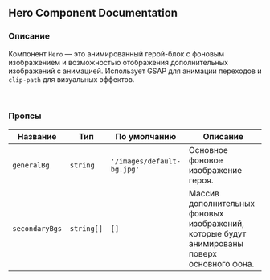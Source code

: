 <h2>Hero Component Documentation</h2>

<h3>Описание</h3>

<p>Компонент <code>Hero</code> — это анимированный герой-блок с фоновым изображением и возможностью отображения дополнительных изображений с анимацией. 
  Использует GSAP для анимации переходов и <code>clip-path</code> для визуальных эффектов.</p>

<br>
<h3>Пропсы</h3>
<div>
  <table>
    <thead>
      <tr>
        <th><div>Название</div></th>
        <th><div>Тип</div></th>
        <th><div>По умолчанию</div></th>
        <th><div>Описание</div></th>
      </tr>
    </thead>
    <tbody>
      <tr>
        <td><div><code>generalBg</code></div></td>
        <td><div><code>string</code></div></td>
        <td><div><code>'/images/default-bg.jpg'</code></div></td>
        <td><div>Основное фоновое изображение героя.</div></td>
      </tr>
      <tr>
        <td><div><code>secondaryBgs</code></div></td>
        <td><div><code>string[]</code></div></td>
        <td><div><code>[]</code></div></td>
        <td><div>Массив дополнительных фоновых изображений, которые будут анимированы поверх основного фона.</div></td>
      </tr>
    </tbody>
  </table>
</div>
